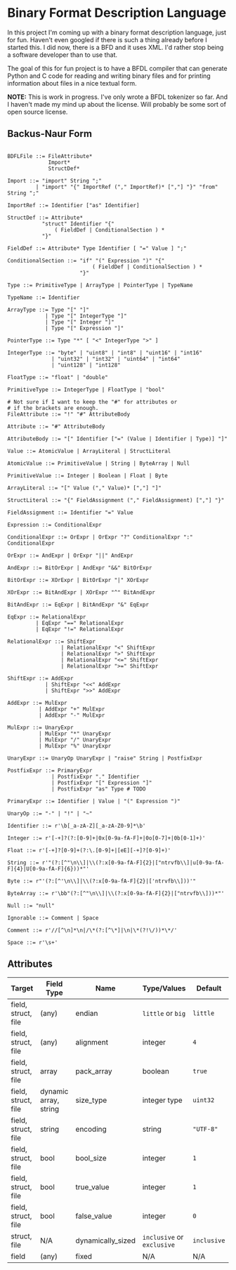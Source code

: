 Binary Format Description Language
==================================

In this project I'm coming up with a binary format description language, just
for fun. Haven't even googled if there is such a thing already before I
started this. I did now, there is a BFD and it uses XML. I'd rather stop being
a software developer than to use that.

The goal of this for fun project is to have a BFDL compiler that can generate
Python and C code for reading and writing binary files and for printing
information about files in a nice textual form.

**NOTE:** This is work in progress. I've only wrote a BFDL tokenizer so far.
And I haven't made my mind up about the license. Will probably be some sort of
open source license.

Backus-Naur Form
----------------

```BNF

BDFLFile ::= FileAttribute*
             Import*
             StructDef*

Import ::= "import" String ";"
         | "import" "{" ImportRef ("," ImportRef)* [","] "}" "from" String ";"

ImportRef ::= Identifier ["as" Identifier]

StructDef ::= Attribute*
           "struct" Identifier "{"
               ( FieldDef | ConditionalSection ) *
           "}"

FieldDef ::= Attribute* Type Identifier [ "=" Value ] ";"

ConditionalSection ::= "if" "(" Expression ")" "{"
                           ( FieldDef | ConditionalSection ) *
                       "}"

Type ::= PrimitiveType | ArrayType | PointerType | TypeName

TypeName ::= Identifier

ArrayType ::= Type "[" "]"
            | Type "[" IntegerType "]"
            | Type "[" Integer "]"
            | Type "[" Expression "]"

PointerType ::= Type "*" [ "<" IntegerType ">" ]

IntegerType ::= "byte" | "uint8" | "int8" | "uint16" | "int16"
              | "uint32" | "int32" | "uint64" | "int64"
              | "uint128" | "int128"

FloatType ::= "float" | "double"

PrimitiveType ::= IntegerType | FloatType | "bool"

# Not sure if I want to keep the "#" for attributes or
# if the brackets are enough.
FileAttribute ::= "!" "#" AttributeBody

Attribute ::= "#" AttributeBody

AttributeBody ::= "[" Identifier ["=" (Value | Identifier | Type)] "]"

Value ::= AtomicValue | ArrayLiteral | StructLiteral

AtomicValue ::= PrimitiveValue | String | ByteArray | Null

PrimitiveValue ::= Integer | Boolean | Float | Byte

ArrayLiteral ::= "[" Value ("," Value)* [","] "]"

StructLiteral ::= "{" FieldAssignment ("," FieldAssignment) [","] "}"

FieldAssignment ::= Identifier "=" Value

Expression ::= ConditionalExpr

ConditionalExpr ::= OrExpr | OrExpr "?" ConditionalExpr ":" ConditionalExpr

OrExpr ::= AndExpr | OrExpr "||" AndExpr

AndExpr ::= BitOrExpr | AndExpr "&&" BitOrExpr

BitOrExpr ::= XOrExpr | BitOrExpr "|" XOrExpr

XOrExpr ::= BitAndExpr | XOrExpr "^" BitAndExpr

BitAndExpr ::= EqExpr | BitAndExpr "&" EqExpr

EqExpr ::= RelationalExpr
         | EqExpr "==" RelationalExpr
         | EqExpr "!=" RelationalExpr

RelationalExpr ::= ShiftExpr
                 | RelationalExpr "<" ShiftExpr
                 | RelationalExpr ">" ShiftExpr
                 | RelationalExpr "<=" ShiftExpr
                 | RelationalExpr ">=" ShiftExpr

ShiftExpr ::= AddExpr
            | ShiftExpr "<<" AddExpr
            | ShiftExpr ">>" AddExpr

AddExpr ::= MulExpr
          | AddExpr "+" MulExpr
          | AddExpr "-" MulExpr

MulExpr ::= UnaryExpr
          | MulExpr "*" UnaryExpr
          | MulExpr "/" UnaryExpr
          | MulExpr "%" UnaryExpr

UnaryExpr ::= UnaryOp UnaryExpr | "raise" String | PostfixExpr

PostfixExpr ::= PrimaryExpr
              | PostfixExpr "." Identifier
              | PostfixExpr "[" Expression "]"
              | PostfixExpr "as" Type # TODO

PrimaryExpr ::= Identifier | Value | "(" Expression ")"

UnaryOp ::= "-" | "!" | "~"

Identifier ::= r'\b[_a-zA-Z][_a-zA-Z0-9]*\b'

Integer ::= r'[-+]?(?:[0-9]+|0x[0-9a-fA-F]+|0o[0-7]+|0b[0-1]+)'

Float ::= r'[-+]?[0-9]+(?:\.[0-9]+|[eE][-+]?[0-9]+)'

String ::= r'"(?:[^"\n\\]|\\(?:x[0-9a-fA-F]{2}|["ntrvfb\\]|u[0-9a-fA-F]{4}|U[0-9a-fA-F]{6}))*"'

Byte ::= r"'(?:[^'\n\\]|\\(?:x[0-9a-fA-F]{2}|['ntrvfb\\]))'"

ByteArray ::= r'\bb"(?:[^"\n\\]|\\(?:x[0-9a-fA-F]{2}|["ntrvfb\\]))*"'

Null ::= "null"

Ignorable ::= Comment | Space

Comment ::= r'//[^\n]*\n|/\*(?:[^\*]|\n|\*(?!\/))*\*/'

Space ::= r'\s+'
```

Attributes
----------

| Target              | Field Type            | Name              | Type/Values                | Default     |
| ------------------- | --------------------- | ----------------- | -------------------------- | ----------- |
| field, struct, file | (any)                 | endian            | `little` or `big`          | `little`    |
| field, struct, file | (any)                 | alignment         | integer                    | `4`         |
| field, struct, file | array                 | pack_array        | boolean                    | `true`      |
| field, struct, file | dynamic array, string | size_type         | integer type               | `uint32`    |
| field, struct, file | string                | encoding          | string                     | `"UTF-8"`   |
| field, struct, file | bool                  | bool_size         | integer                    | `1`         |
| field, struct, file | bool                  | true_value        | integer                    | `1`         |
| field, struct, file | bool                  | false_value       | integer                    | `0`         |
| struct, file        | N/A                   | dynamically_sized | `inclusive` or `exclusive` | `inclusive` |
| field               | (any)                 | fixed             | N/A                        | N/A         |